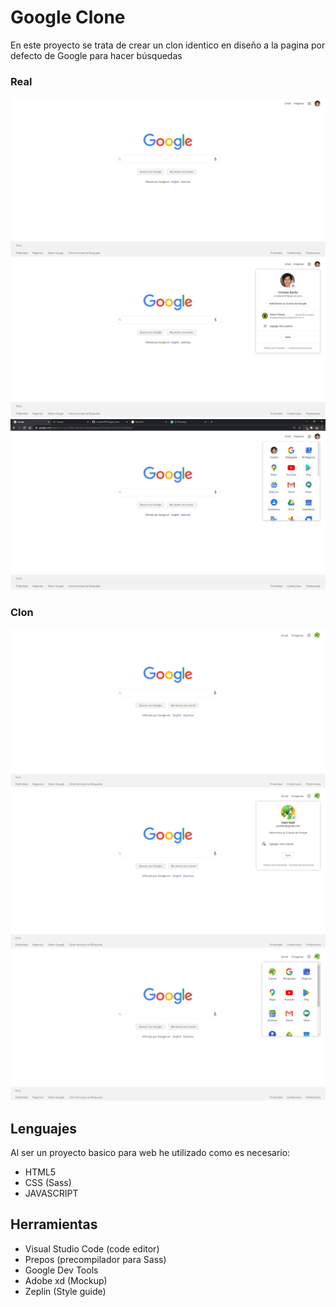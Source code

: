 # Google Clone

En este proyecto se trata de crear un clon identico en diseño a la pagina por defecto de Google para hacer búsquedas

### Real
<img src="/real.png">
<img src="/real2.png">
<img src="/real3.jpeg">

### Clon
<img src="/clone.png">
<img src="/clone2.png">
<img src="/clone3.png">

## Lenguajes

Al ser un proyecto basico para web he utilizado como es necesario:
 - HTML5
 - CSS (Sass)
 - JAVASCRIPT

## Herramientas

 - Visual Studio Code (code editor)
 - Prepos (precompilador para Sass)
 - Google Dev Tools
 - Adobe xd (Mockup)
 - Zeplin (Style guide)